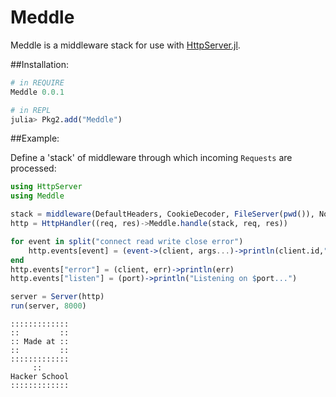 Meddle
======

Meddle is a middleware stack for use with [HttpServer.jl](https://github.com/hackerschool/HttpServer.jl).

##Installation:

```jl
# in REQUIRE
Meddle 0.0.1

# in REPL
julia> Pkg2.add("Meddle")
```

##Example:

Define a 'stack' of middleware through which incoming `Requests` are processed:

~~~~.jl
using HttpServer
using Meddle

stack = middleware(DefaultHeaders, CookieDecoder, FileServer(pwd()), NotFound)
http = HttpHandler((req, res)->Meddle.handle(stack, req, res))

for event in split("connect read write close error")
    http.events[event] = (event->(client, args...)->println(client.id,": $event"))(event)
end
http.events["error"] = (client, err)->println(err)
http.events["listen"] = (port)->println("Listening on $port...")

server = Server(http)
run(server, 8000)
~~~~


~~~~
:::::::::::::
::         ::
:: Made at ::
::         ::
:::::::::::::
     ::
Hacker School
:::::::::::::
~~~~

